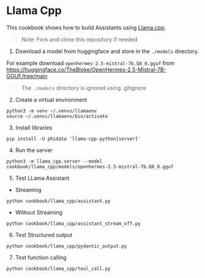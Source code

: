 # Llama Cpp

This cookbook shows how to build Assistants using [Llama.cpp](https://github.com/ggerganov/llama.cpp).

> Note: Fork and clone this repository if needed

1. Download a model from huggingface and store in the `./models` directory.

For example download `openhermes-2.5-mistral-7b.Q8_0.gguf` from https://huggingface.co/TheBloke/OpenHermes-2.5-Mistral-7B-GGUF/tree/main

> The `./models` directory is ignored using .gitignore

2. Create a virtual environment

```shell
python3 -m venv ~/.venvs/llamaenv
source ~/.venvs/llamaenv/bin/activate
```

3. Install libraries

```shell
pip install -U phidata 'llama-cpp-python[server]'
```

4. Run the server

```shell
python3 -m llama_cpp.server --model cookbook/llama_cpp/models/openhermes-2.5-mistral-7b.Q8_0.gguf
```

5. Test LLama Assistant

- Streaming

```shell
python cookbook/llama_cpp/assistant.py
```

- Without Streaming

```shell
python cookbook/llama_cpp/assistant_stream_off.py
```

6. Test Structured output

```shell
python cookbook/llama_cpp/pydantic_output.py
```

7. Test function calling

```shell
python cookbook/llama_cpp/tool_call.py
```
